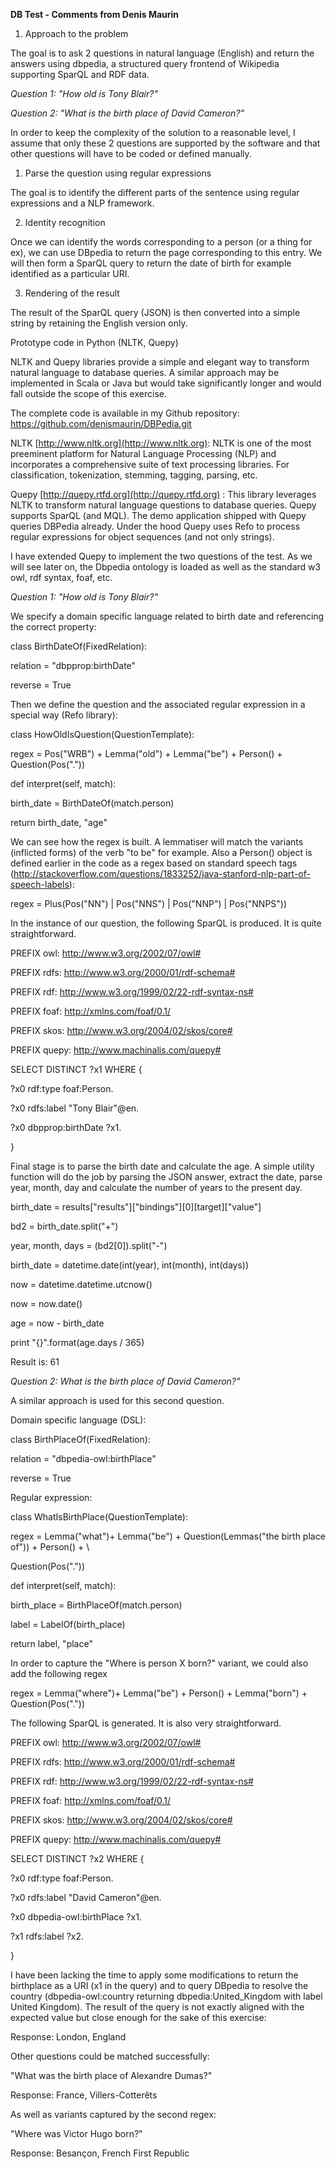 **DB Test - Comments from Denis Maurin**

1. Approach to the problem

The goal is to ask 2 questions in natural language (English) and return the answers using dbpedia, a structured query frontend of Wikipedia supporting SparQL and RDF data.

_Question 1: "How old is Tony Blair?"_

_Question 2: "What is the birth place of David Cameron?"_

In order to keep the complexity of the solution to a reasonable level, I assume that only these 2 questions are supported by the software and that other questions will have to be coded or defined manually.

1. Parse the question using regular expressions

The goal is to identify the different parts of the sentence using regular expressions and a NLP framework.

2. Identity recognition

Once we can identify the words corresponding to a person (or a thing for ex), we can use DBpedia to return the page corresponding to this entry. We will then form a SparQL query to return the date of birth for example identified as a particular URI.

3. Rendering of the result

The result of the SparQL query (JSON) is then converted into a simple string by retaining the English version only.

Prototype code in Python (NLTK, Quepy)

NLTK and Quepy libraries provide a simple and elegant way to transform natural language to database queries. A similar approach may be implemented in Scala or Java but would take significantly longer and would fall outside the scope of this exercise.

The complete code is available in my Github repository: https://github.com/denismaurin/DBPedia.git

NLTK [http://www.nltk.org](http://www.nltk.org): NLTK is one of the most preeminent platform for Natural Language Processing (NLP) and incorporates a comprehensive suite of text processing libraries. For classification, tokenization, stemming, tagging, parsing, etc.

Quepy [http://quepy.rtfd.org](http://quepy.rtfd.org) : This library leverages NLTK to transform natural language questions to database queries. Quepy supports SparQL (and MQL). The demo application shipped with Quepy queries DBPedia already. Under the hood Quepy uses Refo to process regular expressions for object sequences (and not only strings).

I have extended Quepy to implement the two questions of the test. As we will see later on, the Dbpedia ontology is loaded as well as the standard w3 owl, rdf syntax, foaf, etc.



_Question 1: "How old is Tony Blair?"_

We specify a domain specific language related to birth date and referencing the correct property:

class BirthDateOf(FixedRelation):

relation = "dbpprop:birthDate"

reverse = True

Then we define the question and the associated regular expression in a special way (Refo library):

class HowOldIsQuestion(QuestionTemplate):

regex = Pos("WRB") + Lemma("old") + Lemma("be") + Person() + Question(Pos("."))

def interpret(self, match):

birth\_date = BirthDateOf(match.person)

return birth\_date, "age"

We can see how the regex is built. A lemmatiser will match the variants (inflicted forms) of the verb "to be" for example. Also a Person() object is defined earlier in the code as a regex based on standard speech tags (http://stackoverflow.com/questions/1833252/java-stanford-nlp-part-of-speech-labels):

regex = Plus(Pos("NN") | Pos("NNS") | Pos("NNP") | Pos("NNPS"))

In the instance of our question, the following SparQL is produced. It is quite straightforward.

PREFIX owl: <http://www.w3.org/2002/07/owl#>

PREFIX rdfs: <http://www.w3.org/2000/01/rdf-schema#>

PREFIX rdf: <http://www.w3.org/1999/02/22-rdf-syntax-ns#>

PREFIX foaf: <http://xmlns.com/foaf/0.1/>

PREFIX skos: <http://www.w3.org/2004/02/skos/core#>

PREFIX quepy: <http://www.machinalis.com/quepy#>

SELECT DISTINCT ?x1 WHERE {  
 

?x0 rdf:type foaf:Person.  
 

?x0 rdfs:label "Tony Blair"@en.  
 

?x0 dbpprop:birthDate ?x1.

}

Final stage is to parse the birth date and calculate the age. A simple utility function will do the job by parsing the JSON answer, extract the date, parse year, month, day and calculate the number of years to the present day.

birth\_date = results["results"]["bindings"][0][target]["value"]

bd2 = birth\_date.split("+")

year, month, days = (bd2[0]).split("-")

birth\_date = datetime.date(int(year), int(month), int(days))

now = datetime.datetime.utcnow()

now = now.date()

age = now - birth\_date

print "{}".format(age.days / 365)

Result is: 61

_Question 2: What is the birth place of David Cameron?"_

A similar approach is used for this second question. 

Domain specific language (DSL):

class BirthPlaceOf(FixedRelation):

relation = "dbpedia-owl:birthPlace"

reverse = True

Regular expression:

class WhatIsBirthPlace(QuestionTemplate):

regex = Lemma("what")+ Lemma("be") + Question(Lemmas("the birth place of")) + Person() + \

Question(Pos("."))

def interpret(self, match):

birth\_place = BirthPlaceOf(match.person)

label = LabelOf(birth\_place)

return label, "place"

In order to capture the "Where is person X born?" variant, we could also add the following regex

regex = Lemma("where")+ Lemma("be") + Person() + Lemma("born") + Question(Pos("."))

The following SparQL is generated. It is also very straightforward.

PREFIX owl: <http://www.w3.org/2002/07/owl#>

PREFIX rdfs: <http://www.w3.org/2000/01/rdf-schema#>

PREFIX rdf: <http://www.w3.org/1999/02/22-rdf-syntax-ns#>

PREFIX foaf: <http://xmlns.com/foaf/0.1/>

PREFIX skos: <http://www.w3.org/2004/02/skos/core#>

PREFIX quepy: <http://www.machinalis.com/quepy#>

SELECT DISTINCT ?x2 WHERE {  
 

?x0 rdf:type foaf:Person.  
 

?x0 rdfs:label "David Cameron"@en.  
 

?x0 dbpedia-owl:birthPlace ?x1.  
 

?x1 rdfs:label ?x2.

}

I have been lacking the time to apply some modifications to return the birthplace as a URI (x1 in the query) and to query DBpedia to resolve the country (dbpedia-owl:country returning dbpedia:United\_Kingdom with label United Kingdom). The result of the query is not exactly aligned with the expected value but close enough for the sake of this exercise:

Response: London, England

Other questions could be matched successfully:

"What was the birth place of Alexandre Dumas?"

Response: France, Villers-Cotterêts

As well as variants captured by the second regex:

"Where was Victor Hugo born?"

Response: Besançon, French First Republic
